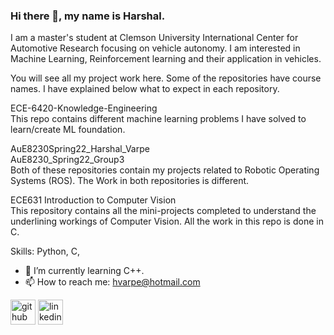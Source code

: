 ### Hi there 👋, my name is Harshal.

I am a master's student at Clemson University International Center for Automotive Research focusing on vehicle autonomy.
I am interested in Machine Learning, Reinforcement learning and their application in vehicles.

You will see all my project work here. Some of the repositories have course names. I have explained below what to expect in each repository.

ECE-6420-Knowledge-Engineering\
This repo contains different machine learning problems I have solved to learn/create ML foundation.

AuE8230Spring22_Harshal_Varpe \
AuE8230_Spring22_Group3     
Both of these repositories contain my projects related to Robotic Operating Systems (ROS). The Work in both repositories is different.

ECE631 Introduction to Computer Vision \
This repository contains all the mini-projects completed to understand the underlining workings of Computer Vision. All the work in this repo is done in C.



Skills: Python, C,

- 🔭 I’m currently learning C++. 
- 📫 How to reach me: hvarpe@hotmail.com


[<img src='https://github.githubassets.com/images/modules/logos_page/Octocat.png' alt='github' height='40'>](https://github.com/Abetelgeusian)  [<img src='https://upload.wikimedia.org/wikipedia/commons/thumb/8/81/LinkedIn_icon.svg/2048px-LinkedIn_icon.svg.png' alt='linkedin' height='40'>](https://www.linkedin.com/in/harshal-varpe//)  
<!--
[![Top Langs](https://github-readme-stats.vercel.app/api/top-langs/?username=Abetelgeusian)](https://github.com/anuraghazra/github-readme-stats)

![GitHub stats](https://github-readme-stats.vercel.app/api?username=Abetelgeusian&show_icons=true)  
-->

